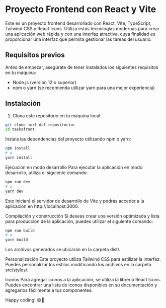 # Proyecto Frontend con React y Vite

Este es un proyecto frontend desarrollado con React, Vite, TypeScript, Tailwind CSS y React Icons. Utiliza estas tecnologías modernas para crear una aplicación web rápida y con una interfaz atractiva, cuya finalidad es proporcionar una interfaz que permita gestionar las tareas del usuario.

## Requisitos previos

Antes de empezar, asegúrate de tener instalados los siguientes requisitos en tu máquina:

- Node.js (versión 12 o superior)
- npm o yarn (se recomienda utilizar yarn para una mejor experiencia)

## Instalación

1. Clona este repositorio en tu máquina local:

```bash
git clone <url-del-repositorio>
cd tasksfront
```
Instala las dependencias del proyecto utilizando npm o yarn:
```bash
npm install
# o
yarn install
```
Ejecución en modo desarrollo
Para ejecutar la aplicación en modo desarrollo, utiliza el siguiente comando:
```bash
npm run dev
# o
yarn dev
```
Esto iniciará el servidor de desarrollo de Vite y podrás acceder a la aplicación en http://localhost:3000.

Compilación y construcción
Si deseas crear una versión optimizada y lista para producción de la aplicación, puedes utilizar el siguiente comando:
```bash
npm run build
# o
yarn build
```
Los archivos generados se ubicarán en la carpeta dist/.

Personalización
Este proyecto utiliza Tailwind CSS para estilizar la interfaz. Puedes personalizar los estilos modificando los archivos en la carpeta src/styles/.

Iconos
Para agregar iconos a la aplicación, se utiliza la librería React Icons. Puedes encontrar una lista de iconos disponibles en su documentación y agregarlos fácilmente a tus componentes.

Happy coding! 😄🚀

